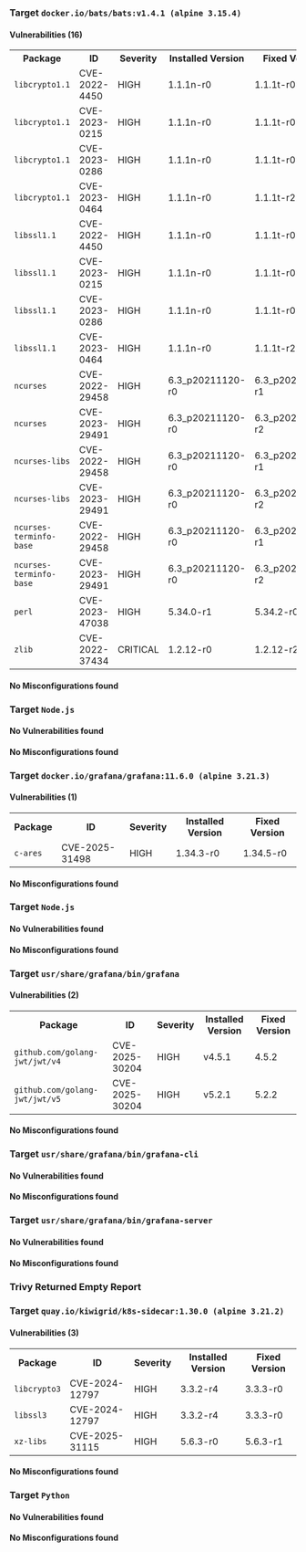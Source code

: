 
<h3>Target <code>docker.io/bats/bats:v1.4.1 (alpine 3.15.4)</code></h3>
<h4>Vulnerabilities (16)</h4>
<table>
    <tr>
        <th>Package</th>
        <th>ID</th>
        <th>Severity</th>
        <th>Installed Version</th>
        <th>Fixed Version</th>
    </tr>
    <tr>
        <td><code>libcrypto1.1</code></td>
        <td>CVE-2022-4450</td>
        <td>HIGH</td>
        <td>1.1.1n-r0</td>
        <td>1.1.1t-r0</td>
    </tr>
    <tr>
        <td><code>libcrypto1.1</code></td>
        <td>CVE-2023-0215</td>
        <td>HIGH</td>
        <td>1.1.1n-r0</td>
        <td>1.1.1t-r0</td>
    </tr>
    <tr>
        <td><code>libcrypto1.1</code></td>
        <td>CVE-2023-0286</td>
        <td>HIGH</td>
        <td>1.1.1n-r0</td>
        <td>1.1.1t-r0</td>
    </tr>
    <tr>
        <td><code>libcrypto1.1</code></td>
        <td>CVE-2023-0464</td>
        <td>HIGH</td>
        <td>1.1.1n-r0</td>
        <td>1.1.1t-r2</td>
    </tr>
    <tr>
        <td><code>libssl1.1</code></td>
        <td>CVE-2022-4450</td>
        <td>HIGH</td>
        <td>1.1.1n-r0</td>
        <td>1.1.1t-r0</td>
    </tr>
    <tr>
        <td><code>libssl1.1</code></td>
        <td>CVE-2023-0215</td>
        <td>HIGH</td>
        <td>1.1.1n-r0</td>
        <td>1.1.1t-r0</td>
    </tr>
    <tr>
        <td><code>libssl1.1</code></td>
        <td>CVE-2023-0286</td>
        <td>HIGH</td>
        <td>1.1.1n-r0</td>
        <td>1.1.1t-r0</td>
    </tr>
    <tr>
        <td><code>libssl1.1</code></td>
        <td>CVE-2023-0464</td>
        <td>HIGH</td>
        <td>1.1.1n-r0</td>
        <td>1.1.1t-r2</td>
    </tr>
    <tr>
        <td><code>ncurses</code></td>
        <td>CVE-2022-29458</td>
        <td>HIGH</td>
        <td>6.3_p20211120-r0</td>
        <td>6.3_p20211120-r1</td>
    </tr>
    <tr>
        <td><code>ncurses</code></td>
        <td>CVE-2023-29491</td>
        <td>HIGH</td>
        <td>6.3_p20211120-r0</td>
        <td>6.3_p20211120-r2</td>
    </tr>
    <tr>
        <td><code>ncurses-libs</code></td>
        <td>CVE-2022-29458</td>
        <td>HIGH</td>
        <td>6.3_p20211120-r0</td>
        <td>6.3_p20211120-r1</td>
    </tr>
    <tr>
        <td><code>ncurses-libs</code></td>
        <td>CVE-2023-29491</td>
        <td>HIGH</td>
        <td>6.3_p20211120-r0</td>
        <td>6.3_p20211120-r2</td>
    </tr>
    <tr>
        <td><code>ncurses-terminfo-base</code></td>
        <td>CVE-2022-29458</td>
        <td>HIGH</td>
        <td>6.3_p20211120-r0</td>
        <td>6.3_p20211120-r1</td>
    </tr>
    <tr>
        <td><code>ncurses-terminfo-base</code></td>
        <td>CVE-2023-29491</td>
        <td>HIGH</td>
        <td>6.3_p20211120-r0</td>
        <td>6.3_p20211120-r2</td>
    </tr>
    <tr>
        <td><code>perl</code></td>
        <td>CVE-2023-47038</td>
        <td>HIGH</td>
        <td>5.34.0-r1</td>
        <td>5.34.2-r0</td>
    </tr>
    <tr>
        <td><code>zlib</code></td>
        <td>CVE-2022-37434</td>
        <td>CRITICAL</td>
        <td>1.2.12-r0</td>
        <td>1.2.12-r2</td>
    </tr>
</table>
<h4>No Misconfigurations found</h4>
<h3>Target <code>Node.js</code></h3>
<h4>No Vulnerabilities found</h4>
<h4>No Misconfigurations found</h4>

<h3>Target <code>docker.io/grafana/grafana:11.6.0 (alpine 3.21.3)</code></h3>
<h4>Vulnerabilities (1)</h4>
<table>
    <tr>
        <th>Package</th>
        <th>ID</th>
        <th>Severity</th>
        <th>Installed Version</th>
        <th>Fixed Version</th>
    </tr>
    <tr>
        <td><code>c-ares</code></td>
        <td>CVE-2025-31498</td>
        <td>HIGH</td>
        <td>1.34.3-r0</td>
        <td>1.34.5-r0</td>
    </tr>
</table>
<h4>No Misconfigurations found</h4>
<h3>Target <code>Node.js</code></h3>
<h4>No Vulnerabilities found</h4>
<h4>No Misconfigurations found</h4>
<h3>Target <code>usr/share/grafana/bin/grafana</code></h3>
<h4>Vulnerabilities (2)</h4>
<table>
    <tr>
        <th>Package</th>
        <th>ID</th>
        <th>Severity</th>
        <th>Installed Version</th>
        <th>Fixed Version</th>
    </tr>
    <tr>
        <td><code>github.com/golang-jwt/jwt/v4</code></td>
        <td>CVE-2025-30204</td>
        <td>HIGH</td>
        <td>v4.5.1</td>
        <td>4.5.2</td>
    </tr>
    <tr>
        <td><code>github.com/golang-jwt/jwt/v5</code></td>
        <td>CVE-2025-30204</td>
        <td>HIGH</td>
        <td>v5.2.1</td>
        <td>5.2.2</td>
    </tr>
</table>
<h4>No Misconfigurations found</h4>
<h3>Target <code>usr/share/grafana/bin/grafana-cli</code></h3>
<h4>No Vulnerabilities found</h4>
<h4>No Misconfigurations found</h4>
<h3>Target <code>usr/share/grafana/bin/grafana-server</code></h3>
<h4>No Vulnerabilities found</h4>
<h4>No Misconfigurations found</h4>

<h3>Trivy Returned Empty Report</h3>

<h3>Target <code>quay.io/kiwigrid/k8s-sidecar:1.30.0 (alpine 3.21.2)</code></h3>
<h4>Vulnerabilities (3)</h4>
<table>
    <tr>
        <th>Package</th>
        <th>ID</th>
        <th>Severity</th>
        <th>Installed Version</th>
        <th>Fixed Version</th>
    </tr>
    <tr>
        <td><code>libcrypto3</code></td>
        <td>CVE-2024-12797</td>
        <td>HIGH</td>
        <td>3.3.2-r4</td>
        <td>3.3.3-r0</td>
    </tr>
    <tr>
        <td><code>libssl3</code></td>
        <td>CVE-2024-12797</td>
        <td>HIGH</td>
        <td>3.3.2-r4</td>
        <td>3.3.3-r0</td>
    </tr>
    <tr>
        <td><code>xz-libs</code></td>
        <td>CVE-2025-31115</td>
        <td>HIGH</td>
        <td>5.6.3-r0</td>
        <td>5.6.3-r1</td>
    </tr>
</table>
<h4>No Misconfigurations found</h4>
<h3>Target <code>Python</code></h3>
<h4>No Vulnerabilities found</h4>
<h4>No Misconfigurations found</h4>
